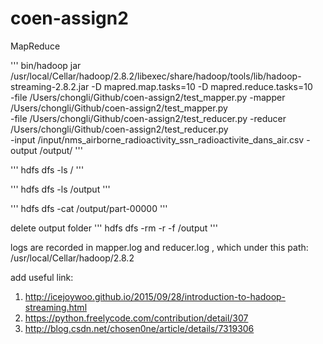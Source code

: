 # coen-assign2

MapReduce


'''
bin/hadoop jar /usr/local/Cellar/hadoop/2.8.2/libexec/share/hadoop/tools/lib/hadoop-streaming-2.8.2.jar -D mapred.map.tasks=10 -D mapred.reduce.tasks=10 \
-file /Users/chongli/Github/coen-assign2/test_mapper.py  -mapper /Users/chongli/Github/coen-assign2/test_mapper.py \
-file /Users/chongli/Github/coen-assign2/test_reducer.py -reducer /Users/chongli/Github/coen-assign2/test_reducer.py \
-input /input/nms_airborne_radioactivity_ssn_radioactivite_dans_air.csv  -output /output/
'''

'''
hdfs dfs -ls /
'''

'''
hdfs dfs -ls /output
'''

'''
hdfs dfs -cat /output/part-00000
'''

delete output folder
'''
hdfs dfs -rm -r -f /output
'''

logs are recorded in mapper.log and reducer.log , which under this path:
/usr/local/Cellar/hadoop/2.8.2

add useful link:
1. http://icejoywoo.github.io/2015/09/28/introduction-to-hadoop-streaming.html
2. https://python.freelycode.com/contribution/detail/307
3. http://blog.csdn.net/chosen0ne/article/details/7319306
